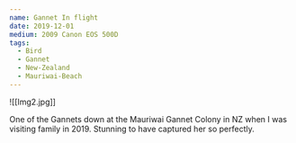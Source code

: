 ```yaml
---
name: Gannet In flight
date: 2019-12-01
medium: 2009 Canon EOS 500D
tags:
  - Bird
  - Gannet
  - New-Zealand
  - Mauriwai-Beach
---
```


![[Img2.jpg]]

One of the Gannets down at the Mauriwai Gannet Colony in NZ when I was visiting family in 2019. Stunning to have captured her so perfectly. 